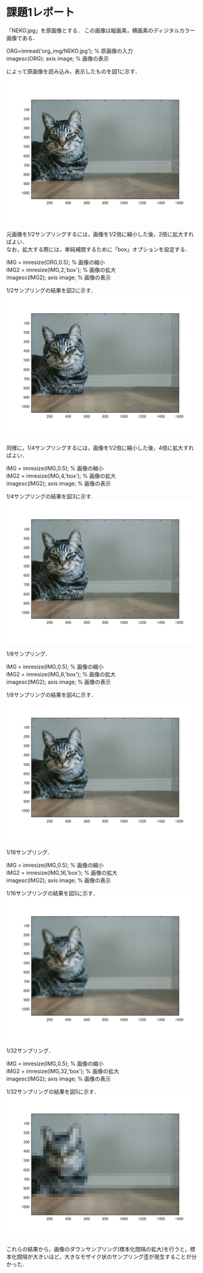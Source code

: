 # 課題1レポート

「NEKO.jpg」を原画像とする．
この画像は縦画素，横画素のディジタルカラー画像である．

ORG=imread('org_img/NEKO.jpg'); % 原画像の入力  
imagesc(ORG); axis image; % 画像の表示  

によって原画像を読み込み，表示したものを図1に示す．

![図1 原画像](https://github.com/tainak/lecture_image_processing/blob/master/repo_img/kadai1_0.png)

元画像を1/2サンプリングするには，画像を1/2倍に縮小した後，2倍に拡大すればよい．  
なお，拡大する際には，単純補間するために「box」オプションを設定する．  

IMG = imresize(ORG,0.5); % 画像の縮小  
IMG2 = imresize(IMG,2,'box'); % 画像の拡大  
imagesc(IMG2); axis image; % 画像の表示  

1/2サンプリングの結果を図2に示す．
![図2 1/2サンプリング](https://github.com/tainak/lecture_image_processing/blob/master/repo_img/kadai1_1.png)

同様に，1/4サンプリングするには，画像を1/2倍に縮小した後，4倍に拡大すればよい．  

IMG = imresize(IMG,0.5); % 画像の縮小  
IMG2 = imresize(IMG,4,'box'); % 画像の拡大  
imagesc(IMG2); axis image; % 画像の表示  

1/4サンプリングの結果を図3に示す.  
![図3 1/4サンプリング](https://github.com/tainak/lecture_image_processing/blob/master/repo_img/kadai1_2.png)

1/8サンプリング．  

IMG = imresize(IMG,0.5); % 画像の縮小  
IMG2 = imresize(IMG,8,'box'); % 画像の拡大  
imagesc(IMG2); axis image; % 画像の表示  

1/8サンプリングの結果を図4に示す．  
![図4 1/8サンプリング](https://github.com/tainak/lecture_image_processing/blob/master/repo_img/kadai1_3.png)

1/16サンプリング．  

IMG = imresize(IMG,0.5); % 画像の縮小  
IMG2 = imresize(IMG,16,'box'); % 画像の拡大  
imagesc(IMG2); axis image; % 画像の表示  

1/16サンプリングの結果を図5に示す．  
![図4 1/16サンプリング](https://github.com/tainak/lecture_image_processing/blob/master/repo_img/kadai1_4.png)

1/32サンプリング．  

IMG = imresize(IMG,0.5); % 画像の縮小  
IMG2 = imresize(IMG,32,'box'); % 画像の拡大  
imagesc(IMG2); axis image; % 画像の表示  

1/32サンプリングの結果を図5に示す．  
![図5 1/32サンプリング](https://github.com/tainak/lecture_image_processing/blob/master/repo_img/kadai1_5.png)

これらの結果から，画像のダウンサンプリング(標本化間隔の拡大)を行うと，標本化間隔が大きいほど，大きなモザイク状のサンプリング歪が発生することが分かった．  
